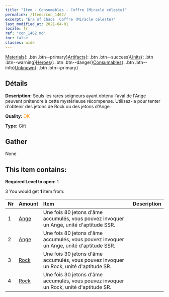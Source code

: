 ```yaml
---
title: "Item - Consumables - Coffre (Miracle céleste)"
permalink: /Items/con_1462/
excerpt: "Era of Chaos  Coffre (Miracle céleste)"
last_modified_at: 2021-04-01
locale: fr
ref: "con_1462.md"
toc: false
classes: wide
---
```

 [Materials](/fr/Items/){: .btn .btn--primary}[Artifacts](/fr/Items/Artifacts/){: .btn .btn--success}[Units](/fr/Items/Units/){: .btn .btn--warning}[Heroes](/fr/Items/Heroes/){: .btn .btn--danger}[Consumables](/fr/Items/Consumables/){: .btn .btn--info}[Unknown](/fr/Items/Unknown/){: .btn .btn--primary}

## Détails
 **Description:** Seuls les rares seigneurs ayant obtenu l'aval de l'Ange peuvent prétendre à cette mystérieuse récompense. Utilisez-la pour tenter d'obtenir des jetons de Rock ou des jetons d'Ange.

 **Quality:** <span style="color: #FF8C00">OK</span>

 **Type:** Gift

## Gather

  None

## This item contains:

 **Required Level to open:** 1

 3 You would get **1** item  from:

  | Nr | Amount |     Item    | Description |
  |:---|:-------|:------------|:-----------:|
  | 1 | [Ange](/fr/Items/unt_196/) | Une fois 80 jetons d'âme accumulés, vous pouvez invoquer un Ange, unité d'aptitude SSR. | 
  | 2 | [Ange](/fr/Items/unt_196/) | Une fois 80 jetons d'âme accumulés, vous pouvez invoquer un Ange, unité d'aptitude SSR. | 
  | 3 | [Rock](/fr/Items/unt_221/) | Une fois 30 jetons d'âme accumulés, vous pouvez invoquer un Rock, unité d'aptitude SR. | 
  | 4 | [Rock](/fr/Items/unt_221/) | Une fois 30 jetons d'âme accumulés, vous pouvez invoquer un Rock, unité d'aptitude SR. | 

